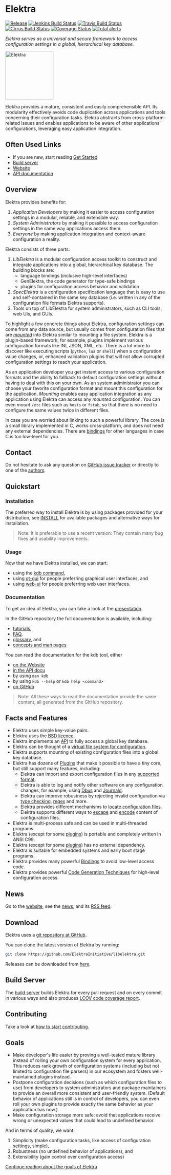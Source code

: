 # Elektra

[![Release](https://img.shields.io/github/release/ElektraInitiative/libelektra.svg)](https://github.com/ElektraInitiative/libelektra/releases/latest)
[![Jenkins Build Status](https://img.shields.io/jenkins/t/https/build.libelektra.org/job/libelektra/job/master.svg)](https://build.libelektra.org/job/libelektra/job/master/lastBuild)
[![Travis Build Status](https://travis-ci.org/ElektraInitiative/libelektra.svg?branch=master)](https://travis-ci.org/ElektraInitiative/libelektra)
[![Cirrus Build Status](https://api.cirrus-ci.com/github/ElektraInitiative/libelektra.svg)](https://cirrus-ci.com/github/ElektraInitiative/libelektra)
[![Coverage Status](https://img.shields.io/coveralls/github/ElektraInitiative/libelektra.svg)](https://coveralls.io/github/ElektraInitiative/libelektra)
[![Total alerts](https://img.shields.io/lgtm/alerts/g/ElektraInitiative/libelektra.svg?logo=lgtm&logoWidth=18)](https://lgtm.com/projects/g/ElektraInitiative/libelektra/alerts)

_Elektra serves as a universal and secure framework to access configuration
settings in a global, hierarchical key database._

<img src="https://cdn.rawgit.com/ElektraInitiative/libelektra/master/doc/images/logo/logo_color.svg" alt="Elektra" width="150" />

Elektra provides a mature, consistent and easily comprehensible API.
Its modularity effectively avoids code duplication across applications
and tools concerning their configuration tasks. Elektra abstracts from
cross-platform-related issues and enables applications to be aware of other
applications' configurations, leveraging easy application integration.

## Often Used Links

- If you are new, start reading [Get Started](doc/GETSTARTED.md)
- [Build server](https://build.libelektra.org/)
- [Website](https://www.libelektra.org)
- [API documentation](https://doc.libelektra.org/api/latest/html/)

## Overview

Elektra provides benefits for:

1. _Application Developers_ by making it easier to access configuration settings in a modular, reliable, and extensible way.
2. _System Administrators_ by making it possible to access configuration settings in the same way applications access them.
3. _Everyone_ by making application integration and context-aware configuration a reality.

Elektra consists of three parts:

1. _LibElektra_ is a modular configuration access toolkit to
   construct and integrate applications into a global,
   hierarchical key database. The building blocks are:
   - language bindings (inclusive high-level interfaces)
   - GenElektra, the code generator for type-safe bindings
   - plugins for configuration access behavior and validation
2. _SpecElektra_ is a configuration specification language
   that is easy to use and self-contained in the same key database (i.e.
   written in any of the configuration file formats Elektra supports).
3. Tools on top of LibElektra for system administrators, such as
   CLI tools, web UIs, and GUIs.

To highlight a few concrete things about Elektra, configuration settings can come from any
data source, but usually comes from configuration files that are [_mounted_](doc/help/elektra-mounting.md) into Elektra
similar to mounting a file system. Elektra is a plugin-based framework, for example,
plugins implement various configuration formats like INI, JSON, XML, etc.
There is a lot more to discover like executing scripts (`python`, `lua` or
`shell`) when a configuration value changes, or, enhanced validation plugins that will not
allow corrupted configuration settings to reach your application.

As an application developer you get instant access to various configuration formats and the ability
to fallback to default configuration settings without having to deal with this on your own. As an system administrator
you can choose your favorite configuration format and _mount_ this configuration for the application.
_Mounting_ enables easy application integration as any application using Elektra can access any _mounted_
configuration. You can even _mount_ `/etc` files such as `hosts` or `fstab`, so that there is no need to
configure the same values twice in different files.

In case you are worried about linking to such a powerful library. The core is a small library
implemented in C, works cross-platform, and does not need any external dependencies. There are
[bindings](src/bindings) for other languages in case C is too low-level for you.

## Contact

Do not hesitate to ask any question on
[GitHub issue tracker](https://issues.libelektra.org/)
or directly to one of the [authors](doc/AUTHORS.md).

## Quickstart

### Installation

The preferred way to install Elektra is by using packages provided for
your distribution, see [INSTALL](/doc/INSTALL.md) for available packages and alternative ways for installation.

> Note: It is preferable to use a recent version: They contain many bug fixes and usability improvements.

### Usage

Now that we have Elektra installed, we can start:

- using the [kdb command](/doc/help/kdb.md),
- using [qt-gui](/src/tools/qt-gui/) for people preferring graphical user interfaces, and
- using [web-ui](/src/tools/webui/) for people preferring web user interfaces.

### Documentation

To get an idea of Elektra, you can take a look at the
[presentation](https://www.libelektra.org/ftp/elektra/presentations/2016/FOSDEM/fosdem.odp).

In the GitHub repository the full documentation is available, including:

- [tutorials](/doc/tutorials/),
- [FAQ](/doc/help/elektra-faq.md),
- [glossary](/doc/help/elektra-glossary.md), and
- [concepts and man pages](/doc/help/elektra-introduction.md)

You can read the documentation for the kdb tool, either

- [on the Website](https://www.libelektra.org)
- [in the API docu](https://doc.libelektra.org/api/latest/html/doc_help_kdb_md.html)
- by using `man kdb`
- by using `kdb --help` or `kdb help <command>`
- [on GitHub](https://master.libelektra.org/doc/help/kdb.md)

> Note: All these ways to read the documentation provide the same content,
> all generated from the GitHub repository.

## Facts and Features

- Elektra uses simple key-value pairs.
- Elektra uses the [BSD licence](LICENSE.md).
- Elektra implements an [API](https://doc.libelektra.org/api/latest/html/) to fully access a global key database.
- Elektra can be thought of a [virtual file system for configuration](/doc/BIGPICTURE.md).
- Elektra supports mounting of existing configuration files into a global key database.
- Elektra has dozens of [Plugins](src/plugins/) that make it possible
  to have a tiny core, but still support many features, including:
  - Elektra can import and export configuration files in any [supported format](src/plugins/).
  - Elektra is able to log and notify other software on any configuration changes, for example,
    using [Dbus](src/plugins/dbus/) and [Journald](src/plugins/journald/).
  - Elektra can improve robustness by rejecting invalid configuration via [type checking](src/plugins/type/), [regex](src/plugins/validation/) and more.
  - Elektra provides different mechanisms to [locate configuration files](src/plugins/resolver/).
  - Elektra supports different ways to [escape](src/plugins/ccode/) and [encode](src/plugins/iconv/) content of configuration files.
- Elektra is multi-process safe and can be used in multi-threaded programs.
- Elektra (except for some [plugins](src/plugins/)) is portable and completely written in ANSI C99.
- Elektra (except for some [plugins](src/plugins/)) has no external dependency.
- Elektra is suitable for embedded systems and early boot stage programs.
- Elektra provides many powerful [Bindings](src/bindings) to avoid low-level access code.
- Elektra provides powerful [Code Generation Techniques](src/tools/pythongen) for high-level configuration access.

## News

Go to the [website](https://www.libelektra.org), see the [news](doc/news/), and its [RSS feed](https://www.libelektra.org/news/feed.rss).

## Download

Elektra uses a [git repository at GitHub](https://github.com/ElektraInitiative/libelektra).

You can clone the latest version of Elektra by running:

```sh
git clone https://github.com/ElektraInitiative/libelektra.git
```

Releases can be downloaded from [here](https://www.libelektra.org/ftp/elektra/releases/).

## Build Server

The [build server](https://build.libelektra.org/) builds
Elektra for every pull request and on every commit in various ways and also produces [LCOV code
coverage report](https://doc.libelektra.org/coverage/master/debian-buster-full/).

## Contributing

Take a look at [how to start contributing](doc/IDEAS.md).

## Goals

- Make developer's life easier by proving a well-tested mature library
  instead of rolling your own configuration system for every application.
  This reduces rank growth of configuration systems (including but not limited
  to configuration file parsers) in our ecosystem and fosters well-maintained
  plugins instead.
- Postpone configuration decisions (such as which configuration files to use)
  from developers to system administrators and package maintainers to
  provide an overall more consistent and user-friendly system.
  (Default behavior of applications still is in control of developers,
  you can even roll your own plugins to provide exactly the same behavior
  as your application has now.)
- Make configuration storage more safe: avoid that applications
  receive wrong or unexpected values that could lead to undefined behavior.

And in terms of quality, we want:

1. Simplicity (make configuration tasks, like access of configuration settings, simple),
2. Robustness (no undefined behavior of applications), and
3. Extensibility (gain control over configuration access)

[Continue reading about the goals of Elektra](doc/GOALS.md)
